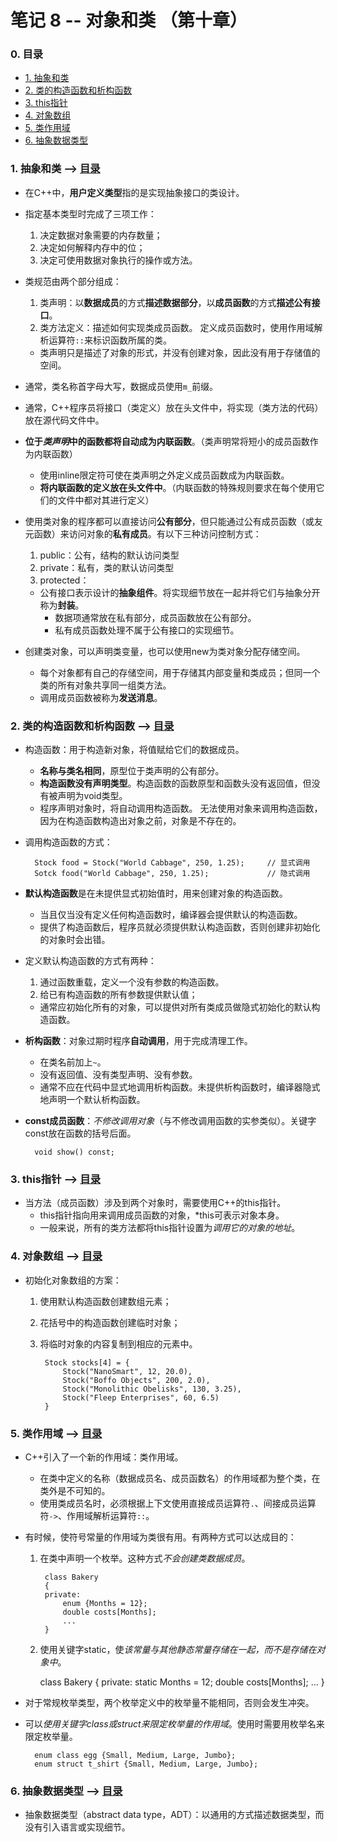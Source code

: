 # 笔记 8 -- 对象和类    （第十章）

### <span id = "0">0. 目录</span>
* [1. 抽象和类](#1)
* [2. 类的构造函数和析构函数](#2)
* [3. this指针](#3)
* [4. 对象数组](#4)
* [5. 类作用域](#5)
* [6. 抽象数据类型](#6)

### <span id = "1">1. 抽象和类</span> --> [目录](#0)
* 在C++中，**用户定义类型**指的是实现抽象接口的类设计。

* 指定基本类型时完成了三项工作：
    1. 决定数据对象需要的内存数量；
    2. 决定如何解释内存中的位；
    3. 决定可使用数据对象执行的操作或方法。

* 类规范由两个部分组成：
    1. 类声明：以**数据成员**的方式**描述数据部分**，以**成员函数**的方式**描述公有接口**。
    2. 类方法定义：描述如何实现类成员函数。  定义成员函数时，使用作用域解析运算符`::`来标识函数所属的类。

    * 类声明只是描述了对象的形式，并没有创建对象，因此没有用于存储值的空间。

* 通常，类名称首字母大写，数据成员使用`m_`前缀。
* 通常，C++程序员将接口（类定义）放在头文件中，将实现（类方法的代码）放在源代码文件中。
* **位于*类声明*中的函数都将自动成为内联函数**。（类声明常将短小的成员函数作为内联函数）
    * 使用inline限定符可使在类声明之外定义成员函数成为内联函数。
    * **将内联函数的定义放在头文件中**。（内联函数的特殊规则要求在每个使用它们的文件中都对其进行定义）

* 使用类对象的程序都可以直接访问**公有部分**，但只能通过公有成员函数（或友元函数）来访问对象的**私有成员**。有以下三种访问控制方式：
    1. public：公有，结构的默认访问类型
    2. private：私有，类的默认访问类型
    3. protected：

    * 公有接口表示设计的**抽象组件**。将实现细节放在一起并将它们与抽象分开称为**封装**。
        * 数据项通常放在私有部分，成员函数放在公有部分。
        * 私有成员函数处理不属于公有接口的实现细节。

* 创建类对象，可以声明类变量，也可以使用new为类对象分配存储空间。
    * 每个对象都有自己的存储空间，用于存储其内部变量和类成员；但同一个类的所有对象共享同一组类方法。
    * 调用成员函数被称为**发送消息**。

### <span id = "2">2. 类的构造函数和析构函数</span> --> [目录](#0)
* 构造函数：用于构造新对象，将值赋给它们的数据成员。
    * **名称与类名相同**，原型位于类声明的公有部分。
    * **构造函数没有声明类型**。构造函数的函数原型和函数头没有返回值，但没有被声明为void类型。
    * 程序声明对象时，将自动调用构造函数。  无法使用对象来调用构造函数，因为在构造函数构造出对象之前，对象是不存在的。

* 调用构造函数的方式：

        Stock food = Stock("World Cabbage", 250, 1.25);     // 显式调用
        Sotck food("World Cabbage", 250, 1.25);             // 隐式调用

* **默认构造函数**是在未提供显式初始值时，用来创建对象的构造函数。
    * 当且仅当没有定义任何构造函数时，编译器会提供默认的构造函数。
    * 提供了构造函数后，程序员就必须提供默认构造函数，否则创建非初始化的对象时会出错。
* 定义默认构造函数的方式有两种：
    1. 通过函数重载，定义一个没有参数的构造函数。
    2. 给已有构造函数的所有参数提供默认值；
    * 通常应初始化所有的对象，可以提供对所有类成员做隐式初始化的默认构造函数。

* **析构函数**：对象过期时程序**自动调用**，用于完成清理工作。
    * 在类名前加上`~`。
    * 没有返回值、没有类型声明、没有参数。
    * 通常不应在代码中显式地调用析构函数。未提供析构函数时，编译器隐式地声明一个默认析构函数。

* **const成员函数**：*不修改调用对象*（与不修改调用函数的实参类似）。关键字const放在函数的括号后面。

        void show() const;

### <span id = "3">3. this指针</span> --> [目录](#0)
* 当方法（成员函数）涉及到两个对象时，需要使用C++的this指针。
    * this指针指向用来调用成员函数的对象，*this可表示对象本身。
    * 一般来说，所有的类方法都将this指针设置为*调用它的对象的地址*。

### <span id = "4">4. 对象数组</span> --> [目录](#0)
* 初始化对象数组的方案：
    1. 使用默认构造函数创建数组元素；
    2. 花括号中的构造函数创建临时对象；
    3. 将临时对象的内容复制到相应的元素中。

            Stock stocks[4] = {
                Stock("NanoSmart", 12, 20.0),
                Stock("Boffo Objects", 200, 2.0),
                Stock("Monolithic Obelisks", 130, 3.25),
                Stock("Fleep Enterprises", 60, 6.5)
            }

### <span id = "5">5. 类作用域</span> --> [目录](#0)
* C++引入了一个新的作用域：类作用域。
    * 在类中定义的名称（数据成员名、成员函数名）的作用域都为整个类，在类外是不可知的。
    * 使用类成员名时，必须根据上下文使用直接成员运算符`.`、间接成员运算符`->`、作用域解析运算符`::`。

* 有时候，使符号常量的作用域为类很有用。有两种方式可以达成目的：
    1. 在类中声明一个枚举。这种方式*不会创建类数据成员*。

            class Bakery
            {
            private:
                enum {Months = 12};
                double costs[Months];
                ...
            }
    2. 使用关键字static，使*该常量与其他静态常量存储在一起，而不是存储在对象中*。

          class Bakery
            {
            private:
                static Months = 12;
                double costs[Months];
                ...
            }

* 对于常规枚举类型，两个枚举定义中的枚举量不能相同，否则会发生冲突。
* 可以*使用关键字class或struct来限定枚举量的作用域*。使用时需要用枚举名来限定枚举量。

        enum class egg {Small, Medium, Large, Jumbo};
        enum struct t_shirt {Small, Medium, Large, Jumbo};

### <span id = "6">6. 抽象数据类型</span> --> [目录](#0)
* 抽象数据类型（abstract data type，ADT）：以通用的方式描述数据类型，而没有引入语言或实现细节。
